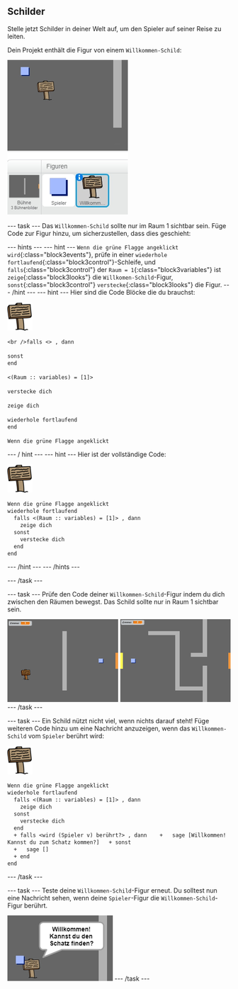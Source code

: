 ## Schilder

Stelle jetzt Schilder in deiner Welt auf, um den Spieler auf seiner Reise zu leiten.

Dein Projekt enthält die Figur von einem `Willkommen-Schild`:

![screenshot](images/world-sign.png)

\--- task \--- Das `Willkommen-Schild` sollte nur im Raum 1 sichtbar sein. Füge Code zur Figur hinzu, um sicherzustellen, dass dies geschieht:

\--- hints \--- \--- hint \--- `Wenn die grüne Flagge angeklickt wird`{:class="block3events"}, prüfe in einer `wiederhole fortlaufend`{:class="block3control"}-Schleife, und `falls`{:class="block3control"} der `Raum = 1`{:class="block3variables"} ist `zeige`{:class="block3looks"} die `Willkomen-Schild`-Figur, `sonst`{:class="block3control"} `verstecke`{:class="block3looks"} die Figur. \--- /hint \--- \--- hint \--- Hier sind die Code Blöcke die du brauchst:

![sign](images/sign.png)

```blocks3
<br />falls <> , dann 
  
sonst
end

<(Raum :: variables) = [1]>

verstecke dich

zeige dich

wiederhole fortlaufend
end

Wenn die grüne Flagge angeklickt

```

\--- / hint \--- \--- hint \--- Hier ist der vollständige Code:

![sign](images/sign.png)

```blocks3
Wenn die grüne Flagge angeklickt
wiederhole fortlaufend 
  falls <(Raum :: variables) = [1]> , dann 
    zeige dich
  sonst 
    verstecke dich
  end
end
```

\--- /hint \--- \--- /hints \---

\--- /task \---

\--- task \--- Prüfe den Code deiner `Willkommen-Schild`-Figur indem du dich zwischen den Räumen bewegst. Das Schild sollte nur in Raum 1 sichtbar sein.

![Screenshot](images/world-sign-test.png) \--- /task \---

\--- task \--- Ein Schild nützt nicht viel, wenn nichts darauf steht! Füge weiteren Code hinzu um eine Nachricht anzuzeigen, wenn das `Willkommen-Schild` vom `Spieler` berührt wird:

![sign](images/sign.png)

```blocks3
Wenn die grüne Flagge angeklickt
wiederhole fortlaufend 
  falls <(Raum :: variables) = [1]> , dann 
    zeige dich
  sonst 
    verstecke dich
  end
  + falls <wird (Spieler v) berührt?> , dann    +   sage [Willkommen! Kannst du zum Schatz kommen?]   + sonst 
  +   sage []
  + end
end
```

\--- /task \---

\--- task \--- Teste deine ` Willkommen-Schild `-Figur erneut. Du solltest nun eine Nachricht sehen, wenn deine `Spieler`-Figur die `Willkommen-Schild`-Figur berührt.

![Screenshot](images/world-sign-test2.png) \--- /task \---